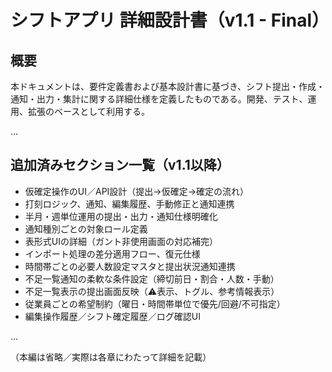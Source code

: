 
# シフトアプリ 詳細設計書（v1.1 - Final）

## 概要
本ドキュメントは、要件定義書および基本設計書に基づき、シフト提出・作成・通知・出力・集計に関する詳細仕様を定義したものである。開発、テスト、運用、拡張のベースとして利用する。

...

## 追加済みセクション一覧（v1.1以降）

- 仮確定操作のUI／API設計（提出→仮確定→確定の流れ）
- 打刻ロジック、通知、編集履歴、手動修正と通知連携
- 半月・週単位運用の提出・出力・通知仕様明確化
- 通知種別ごとの対象ロール定義
- 表形式UIの詳細（ガント非使用画面の対応補完）
- インポート処理の差分適用フロー、復元仕様
- 時間帯ごとの必要人数設定マスタと提出状況通知連携
- 不足一覧通知の柔軟な条件設定（締切前日・割合・人数・手動）
- 不足一覧表示の提出画面反映（⚠表示、トグル、参考情報表示）
- 従業員ごとの希望制約（曜日・時間帯単位で優先/回避/不可指定）
- 編集操作履歴／シフト確定履歴／ログ確認UI

...

（本編は省略／実際は各章にわたって詳細を記載）
